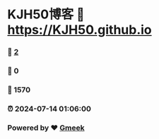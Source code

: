 # KJH50博客 :link: https://KJH50.github.io 
### :page_facing_up: [2](https://KJH50.github.io/tag.html) 
### :speech_balloon: 0 
### :hibiscus: 1570 
### :alarm_clock: 2024-07-14 01:06:00 
### Powered by :heart: [Gmeek](https://github.com/Meekdai/Gmeek)
